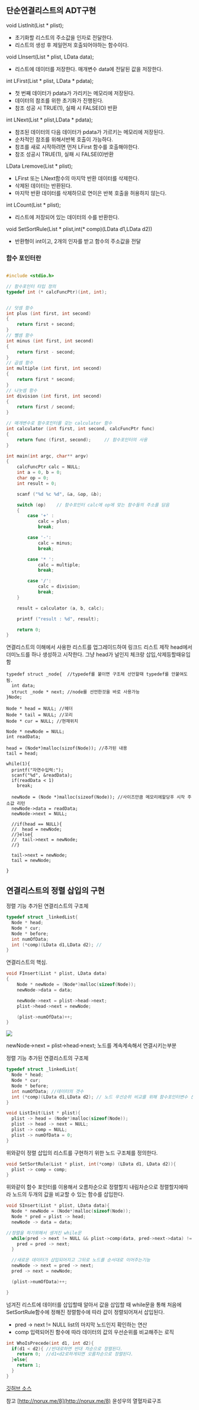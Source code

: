 ## 단순연결리스트의 ADT구현
void ListInit(List * plist);
- 초기화할 리스트의 주소값을 인자로 전달한다.
- 리스트의 생성 후 제일먼저 호출되어야하는 함수이다.

void LInsert(List * plist, LData data);
- 리스트에 데이터를 저장한다. 매개변수 data에 전달된 값을 저장한다.

int LFirst(List * plist, LData * pdata);
- 첫 번째 데이터가 pdata가 가리키는 메모리에 저장된다.
- 데이터의 참조를 위한 초기화가 진행된다.
- 참조 성공 시 TRUE(1), 실패 시 FALSE(O) 반환

int LNext(List * plist,LData * pdata);
- 참조된 데이터의 다음 데이터가 pdata가 가르키는 메모리에 저장된다.
- 순차적인 참조를 위해서반복 호출이 가능하다.
- 참조를 새로 시작하려면 먼저 LFirst 함수를 호출해야한다.
- 참조 성공시 TRUE(1), 실패 시 FALSE(0)반환

LData Lremove(List * plist);
- LFirst 또는 LNext함수의 마지막 반환 데이터를 삭제한다.
- 삭제된 데이터는 반환된다.
- 마지막 반환 데이터를 삭제하므로 연이은 반복 호출을 허용하지 않는다.

int LCount(List * plist);
- 리스트에 저장되어 있는 데이터의 수를 반환한다.

void SetSortRule(List * plist,int(* comp)(LData d1,LData d2))
- 반환형이 int이고, 2개의 인자를 받고 함수의 주소값을 전달

### 함수 포인터란
```c

#include <stdio.h>

// 함수포인터 타입 정의
typedef int (* calcFuncPtr)(int, int);


// 덧셈 함수
int plus (int first, int second)
{
    return first + second;
}
// 뺄셈 함수
int minus (int first, int second)
{
    return first - second;
}
// 곱셈 함수
int multiple (int first, int second)
{
    return first * second;
}
// 나눗셈 함수
int division (int first, int second)
{
    return first / second;
}

// 매개변수로 함수포인터를 갖는 calculator 함수
int calculator (int first, int second, calcFuncPtr func)
{
    return func (first, second);     // 함수포인터의 사용
}

int main(int argc, char** argv)
{
    calcFuncPtr calc = NULL;
    int a = 0, b = 0;
    char op = 0;
    int result = 0;

    scanf ("%d %c %d", &a, &op, &b);

    switch (op)    // 함수포인터 calc에 op에 맞는 함수들의 주소를 담음
    {
        case '+' :
            calc = plus;
            break;

        case '-':
            calc = minus;
            break;

        case '* ':
            calc = multiple;
            break;

        case '/':
            calc = division;
            break;
    }

    result = calculator (a, b, calc);

    printf ("result : %d", result);

    return 0;
}

```
연결리스트의 이해에서 사용한 리스트를 업그레이드하여 링크드 리스트 제작
head에서 더미노드를 하나 생성하고 시작한다. 그냥 head가 널인지 체크랑 삽입,삭제등할때유입함
```
typedef struct _node{  //typedef를 붙이면 구조체 선언할때 typedef를 안붙여도됨.
  int data;
  struct _node * next; //node를 선언한것을 바로 사용가능
}Node;

Node * head = NULL; //헤더
Node * tail = NULL; //꼬리
Node * cur = NULL; //현재위치

Node * newNode = NULL;
int readData;

head = (Node*)malloc(sizof(Node)); //추가된 내용
tail = head;

while(1){
  printf("자연수입력:");
  scanf("%d", &readData);
  if(readData < 1)
    break;

  newNode = (Node *)malloc(sizeof(Node)); //사이즈만큼 메모리에할당후 시작 주소값 리턴
  newNode->data = readData;
  newNode->next = NULL;

  //if(head == NULL){
  //  head = newNode;
  //}else{
  //  tail->next = newNode;
  //}

  tail->next = newNode;
  tail = newNode;

}
```


## 연결리스트의 정렬 삽입의 구현

정렬 기능 추가된 연결리스트의 구조체
```c
typedef struct _linkedList{
  Node * head;
  Node * cur;
  Node * before;
  int numOfData;
  int (*comp)(LData d1,LData d2); //
}
```
연결리스트의 핵심.
```c
void FInsert(List * plist, LData data)
{
    Node * newNode = (Node*)malloc(sizeof(Node));
    newNode->data = data;

    newNode->next = plist->head->next;
    plist->head->next = newNode;

    (plist->numOfData)++;
}

```
![](https://i.imgur.com/DIGU2PC.png)

newNode->next = plist->head->next; 노드를 계속계속해서 연결시키는부분


정렬 기능 추가된 연결리스트의 구조체
```c
typedef struct _linkedList{
  Node * head;
  Node * cur;
  Node * before;
  int numOfData; //데이터의 갯수
  int (*comp)(LData d1,LData d2); // 노드 우선순위 비교를 위해 함수포인터변수 선언
}
```


```c
void ListInit(List * plist){
  plist -> head = (Node*)malloc(sizeof(Node));
  plist -> head -> next = NULL;
  plist -> comp = NULL;
  plist -> numOfData = 0;
}
```




위와같이 정렬 삽입의 리스트를 구현하기 위한 노드 구조체를 정의한다.
```c
void SetSortRule(List * plist, int(*comp) (LData d1, LData d2)){
  plist -> comp = comp;
}
```
위와같이 함수 포인터를 이용해서 오름차순으로 정렬할지 내림차순으로 정렬할지에따라 노드의 두개의 값을 비교할 수 있는 함수를 삽입한다.

```c
void SInsert(List * plist, LData data){
  Node * newNode = (Node*)malloc(sizeof(Node));
  Node * pred = plist -> head;
  newNode -> data = data;

//정렬을 하기위해서 생겨진 while문
  while(pred -> next != NULL && plist->comp(data, pred->next->data) != 0){
    pred = pred -> next;
  }

  //새로운 데이터가 삽입되어지고 그뒤로 노드를 순서대로 이어주는기능
  newNode -> next = pred -> next;
  pred -> next = newNode;

  (plist->numOfData)++;

}
```
넘겨진 리스트에 데이터를 삽입할때 알아서 값을 삽입할 때 while문을 통해 처음에 SetSortRule함수에 정해진 정렬함수에 따라 값이 정렬되어져서 삽입된다.
* pred -> next != NULL list의 마지막 노드인지 확인하는 연산
* comp 입력되어진 함수에 따라 데이터의 값의 우선순위를 비교해주는 로직


```c
int WhoIsPrecede(int d1, int d2){
  if(d1 < d2){ //반대로하면 반대 차순으로 정렬된다.
    return 0;  //d1<d2로하게되면 오름차순으로 정렬된다.
  }else{
    return 1;
  }
}
```

[깃허브 소스](https://github.com/minwan1/Algorithm/tree/master/DLinkedList)

참고
[http://norux.me/8](http://norux.me/8)
윤성우의 열혈자료구조
